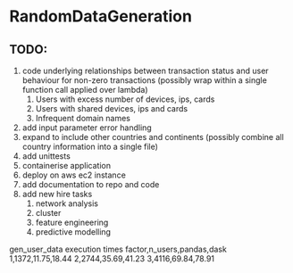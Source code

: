 # RandomDataGeneration

## TODO:
1. code underlying relationships between transaction status and user behaviour for non-zero transactions (possibly wrap within a single function call applied over lambda)
   1. Users with excess number of devices, ips, cards
   2. Users with shared devices, ips and cards
   3. Infrequent domain names
2. add input parameter error handling
3. expand to include other countries and continents (possibly combine all country information into a single file)
4. add unittests
5. containerise application
6. deploy on aws ec2 instance
7. add documentation to repo and code
8. add new hire tasks
   1. network analysis
   2. cluster
   3. feature engineering
   4. predictive modelling

gen_user_data execution times
factor,n_users,pandas,dask
1,1372,11.75,18.44
2,2744,35.69,41.23
3,4116,69.84,78.91